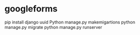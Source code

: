 # googleforms
pip install django uuid
Python manage.py makemigartions
python manage.py migrate
python manage.py runserver

